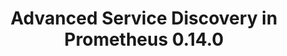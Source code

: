 ---
title: Advanced Service Discovery in Prometheus 0.14.0
created_at: 2015-06-01
kind: article
author_name: Fabian Reinartz, Julius Volz

title: Advanced Service Discovery in Prometheus 0.14.0
created_at: 2015-06-01
kind: article
author_name: Fabian Reinartz, Julius Volz


title: Advanced Service Discovery in Prometheus 0.14.0
created_at: 2015-06-01
kind: article
author_name: Fabian Reinartz, Julius Volz

---
